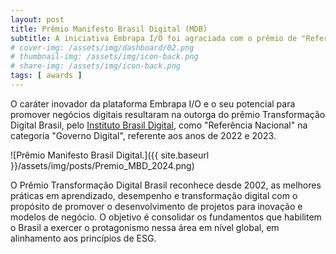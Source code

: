 ```yaml
---
layout: post
title: Prêmio Manifesto Brasil Digital (MDB)
subtitle: A iniciativa Embrapa I/O foi agraciada com o prêmio de "Referência Nacional" no período de 2022 e 2023
# cover-img: /assets/img/dashboard/02.png
# thumbnail-img: /assets/img/icon-back.png
# share-img: /assets/img/icon-back.png
tags: [ awards ]
---
```


O caráter inovador da plataforma Embrapa I/O e o seu potencial para promover negócios digitais resultaram na outorga do prêmio Transformação Digital Brasil, pelo [Instituto Brasil Digital](https://institutobrasildigital.org.br), como "Referência Nacional" na categoria "Governo Digital", referente aos anos de 2022 e 2023.

![Prêmio Manifesto Brasil Digital.]({{ site.baseurl }}/assets/img/posts/Premio_MBD_2024.png)

O Prêmio Transformação Digital Brasil reconhece desde 2002, as melhores práticas em aprendizado, desempenho e transformação digital com o propósito de promover o desenvolvimento de projetos para inovação e modelos de negócio. O objetivo é consolidar os fundamentos que habilitem o Brasil a exercer o protagonismo nessa área em nível global, em alinhamento aos princípios de ESG.
